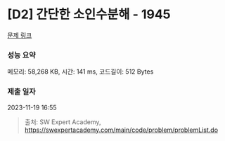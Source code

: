 # [D2] 간단한 소인수분해 - 1945 

[문제 링크](https://swexpertacademy.com/main/code/problem/problemDetail.do?contestProbId=AV5Pl0Q6ANQDFAUq) 

### 성능 요약

메모리: 58,268 KB, 시간: 141 ms, 코드길이: 512 Bytes

### 제출 일자

2023-11-19 16:55



> 출처: SW Expert Academy, https://swexpertacademy.com/main/code/problem/problemList.do